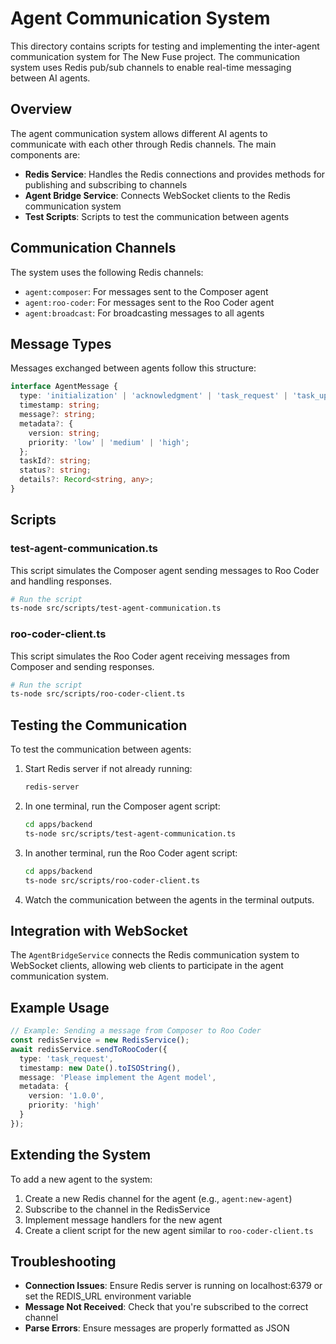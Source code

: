 # Agent Communication System

This directory contains scripts for testing and implementing the inter-agent communication system for The New Fuse project. The communication system uses Redis pub/sub channels to enable real-time messaging between AI agents.

## Overview

The agent communication system allows different AI agents to communicate with each other through Redis channels. The main components are:

- **Redis Service**: Handles the Redis connections and provides methods for publishing and subscribing to channels
- **Agent Bridge Service**: Connects WebSocket clients to the Redis communication system
- **Test Scripts**: Scripts to test the communication between agents

## Communication Channels

The system uses the following Redis channels:

- `agent:composer`: For messages sent to the Composer agent
- `agent:roo-coder`: For messages sent to the Roo Coder agent
- `agent:broadcast`: For broadcasting messages to all agents

## Message Types

Messages exchanged between agents follow this structure:

```typescript
interface AgentMessage {
  type: 'initialization' | 'acknowledgment' | 'task_request' | 'task_update' | 'code_review' | 'suggestion' | 'task_response';
  timestamp: string;
  message?: string;
  metadata?: {
    version: string;
    priority: 'low' | 'medium' | 'high';
  };
  taskId?: string;
  status?: string;
  details?: Record<string, any>;
}
```

## Scripts

### test-agent-communication.ts

This script simulates the Composer agent sending messages to Roo Coder and handling responses.

```bash
# Run the script
ts-node src/scripts/test-agent-communication.ts
```

### roo-coder-client.ts

This script simulates the Roo Coder agent receiving messages from Composer and sending responses.

```bash
# Run the script
ts-node src/scripts/roo-coder-client.ts
```

## Testing the Communication

To test the communication between agents:

1. Start Redis server if not already running:
   ```bash
   redis-server
   ```

2. In one terminal, run the Composer agent script:
   ```bash
   cd apps/backend
   ts-node src/scripts/test-agent-communication.ts
   ```

3. In another terminal, run the Roo Coder agent script:
   ```bash
   cd apps/backend
   ts-node src/scripts/roo-coder-client.ts
   ```

4. Watch the communication between the agents in the terminal outputs.

## Integration with WebSocket

The `AgentBridgeService` connects the Redis communication system to WebSocket clients, allowing web clients to participate in the agent communication system.

## Example Usage

```typescript
// Example: Sending a message from Composer to Roo Coder
const redisService = new RedisService();
await redisService.sendToRooCoder({
  type: 'task_request',
  timestamp: new Date().toISOString(),
  message: 'Please implement the Agent model',
  metadata: {
    version: '1.0.0',
    priority: 'high'
  }
});
```

## Extending the System

To add a new agent to the system:

1. Create a new Redis channel for the agent (e.g., `agent:new-agent`)
2. Subscribe to the channel in the RedisService
3. Implement message handlers for the new agent
4. Create a client script for the new agent similar to `roo-coder-client.ts`

## Troubleshooting

- **Connection Issues**: Ensure Redis server is running on localhost:6379 or set the REDIS_URL environment variable
- **Message Not Received**: Check that you're subscribed to the correct channel
- **Parse Errors**: Ensure messages are properly formatted as JSON